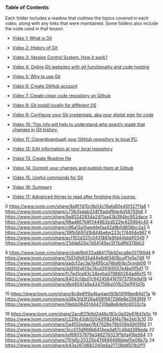 ### Table of Contents

Each folder includes a readme that outlines the topics covered in each video, along with any links that were maintained. Some folders also include the code used in that lesson.


- [Video 1: What is Git](./video-01)
- [Video 2: History of Git](./video-02)
- [Video 3: Version Control System. How it work?](./video-03)
- [Video 4: Online Git websites with git functionality and code hosting](./video-04)
- [Video 5: Why to use Git](./video-05)

- [Video 6: Create GitHub account](./video-06)
- [Video 7: Create clean code repository on Github](./video-07)
- [Video 8: Git install locally for different OS](./video-08)

- [Video 9: Configure your Git credentials. aka your digital sign for code](.//video-09)
- [Video 10: This info will help to understand who exactly made that changes in Git history.](./video-10)

- [Video 11: Clone(download) your GitHub repository to local PC](./video-11)

- [Video 12: Edit information at your local repository](./video-12)
- [Video 13: Create Readme file](./video-13)

- [Video 14: Commit your changes and publish them at Github](./video-14)

- [Video 15: Useful commands for Git](./video-15)
- [Video 16: Summary](./video-16)
- [Video 17: Advanced things to read after finishing this course.](./video-17)


0 https://www.loom.com/share/8a8f7d10c9b54c19afa80e45f32711a6
1 https://www.loom.com/share/c718cfadab334f1fadaf9de4d58792b6
2 https://www.loom.com/share/9a83242834a24f1aa43b384bc952dace
3 https://www.loom.com/share/98ad867b9f344862bd522fe425994c40
4 https://www.loom.com/share/c96a13a15eed4efaa42a9b0d808bc2a3
5 https://www.loom.com/share/39fb5697d1b844bebe223c174494e967
6 https://www.loom.com/share/acf192d337c0431881e9fd44bbbf0349
7 https://www.loom.com/share/21dda620e7b54149ac5f7bdffd376bb3

8 https://www.loom.com/share/cbab9b632ad84175b92eca9e251180d4
9 https://www.loom.com/share/7b51dfe935d44e8d93408caff1e5e7d8
10 https://www.loom.com/share/aadcf2ac3a7d495ca74bd61bc5cedd06
11 https://www.loom.com/share/dd2f4fa613e74cd39169557e4be5f5d1
12 https://www.loom.com/share/fc7ed1ce83c24eeba079660264ad6e15
13 https://www.loom.com/share/8403cfdbd7c9424584167973790e9d19
14 https://www.loom.com/share/dbd4047a9a424758be01fb25e1f91d7b

15 https://www.loom.com/share/8c8e6ff9a4ba4ae093b10f99ee84d71a
16 https://www.loom.com/share/a38b3fd3f26a459f987296b8e25936f9
17 https://www.loom.com/share/f4ebb06451d447318a8e8de9c6333cfa

18 https://www.loom.com/share/2acdf21b9d2d46cf83c0e02e818d7e0c
19 https://www.loom.com/share/c229c43db0204d1f824f4b78e2eb3c10
20 https://www.loom.com/share/5a4f02edae7847628e79b506e590f9fd
21 https://www.loom.com/share/3cc013d866b6414eada67c49dd386eda
22 https://www.loom.com/share/ed98037979a346278323f1bfa418e564
23 https://www.loom.com/share/761d5c20225b476689498bbef5e06b7b
24 https://www.loom.com/share/b43a267d682240e6a21728dd501b2f11
